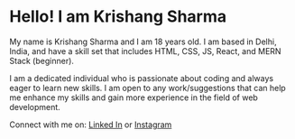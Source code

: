 # Hello! I am Krishang Sharma
My name is Krishang Sharma and I am 18 years old. I am based in Delhi, India, and have a skill set that includes HTML, CSS, JS, React, and MERN Stack (beginner).

I am a dedicated individual who is passionate about coding and always eager to learn new skills. I am open to any work/suggestions that can help me enhance my skills and gain more experience in the field of web development.

Connect with me on: [Linked In](https://www.linkedin.com/in/krishangsharma/) or [Instagram](https://www.instagram.com/careless.karan)
